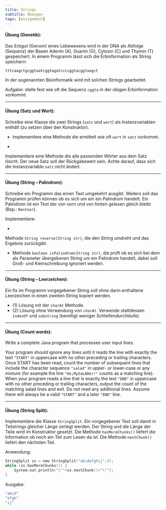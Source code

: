 ```yaml
---
title: Strings
subtitle: Übungen
tags: [assignment]
---
```




#### **Übung (Genetik):** 

Das Erbgut (Genom) eines Lebewesens wird in der DNA als Abfolge (Sequenz) der Basen Adenin (A), Guanin (G), Cytosin (C) und Thymin (T) gespeichert. In einem Programm lässt sich die Erbinformation als String speichern:

```c
tttcaagctgcggtaatcggtagatccccggtacggtaagct
```
In der sogenannten Bioinformatik wird mit solchen Strings gearbeitet.

Aufgabe: stelle fest wie oft die Sequenz `cggta` in der obigen Erbinformation vorkommt.



---

#### **Übung (Satz und Wort):**

Schreibe eine Klasse die zwei Strings (`satz` und `wort`) als Instanzvariablen enthält (zu setzen über den Konstruktor).

- Implementiere eine Methode die ermittelt wie oft `wort` in `satz` vorkommt.

- 
Implementiere eine Methode die alle passenden Wörter aus dem Satz löscht. Der neue Satz soll der Rückgabewert sein. Achte darauf, dass sich die Instanzvariable `satz` nicht ändert.

---



#### **Übung (String – Palindrom):**

Schreibe ein Programm das einen Text umgekehrt ausgibt.  Weiters soll das Programm prüfen können ob es sich um ein ein Palindrom handelt. Ein Palindrom ist ein Text der von vorn und von hinten gelesen gleich bleibt (Bsp.: `Rentner`).

Implementiere:

- 
Methode `String reverse(String str)`, die den String umdreht und das Ergebnis zurückgibt.
- Methode `boolean isPalindrom(String str)`, die prüft ob es sich bei dem als Parameter übergebenen String um ein Palindrom handelt, dabei soll Groß- und Kleinschreibung ignoriert werden.



---

#### **Übung (String – Leerzeichen):**

Ein fix im Programm vorgegebener String soll ohne darin enthaltene Leerzeichen in einen zweiten String kopiert werden.

- (1) Lösung mit der `charAt` Methode.
- (2) Lösung ohne Verwendung von `charAt`. Verwende stattdessen `indexOf` und `substring` (benötigt weniger Schleifendurchläufe).



---

#### **Übung (Count words):**

Write a complete Java program that processes user input lines. 

Your program should ignore any lines until it reads the line with exactly the text `"START"` in uppercase with no other preceding or trailing characters. Once START has been read, count the number of subsequent lines that include the character sequence `"salad"` in upper- or lower-case or any mixture (for example the line `"Ho;MySaLADer!"` counts as a matching line). When your program reads a line that is exactly the text `"END"` in uppercase with no other preceding or trailing characters, output the count of the matching salad lines and exit. Do not read any additional lines. Assume there will always be a valid `"START"` and a later `"END"` line. 



---

#### **Übung (String Split):**

Implementiere die Klasse `StringSplit`.  Ein vorgegebener Text soll damit in Teilstrings gleicher Länge zerlegt werden. Der String und die Länge der Teile wird im Konstruktor gesetzt. Die Methode `hasMoreChunks()` liefert die Information ob noch ein Teil zum Lesen da ist. Die Methode `nextChunk()` liefert den nächsten Teil. 

Anwendung:
```c
StringSplit ss = new StringSplit("abcdefghij",4);
while (ss.hasMoreChunks()) {
	System.out.println("\""+ss.nextChunk()+"\"");
}
```

Ausgabe:
```c
"abcd"
"efgh"
"ij"
```
